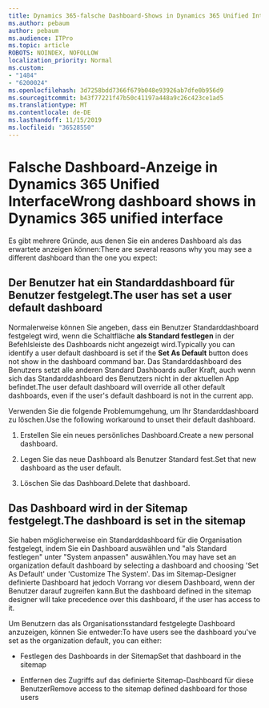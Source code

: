 ```yaml
---
title: Dynamics 365-falsche Dashboard-Shows in Dynamics 365 Unified Interface
ms.author: pebaum
author: pebaum
ms.audience: ITPro
ms.topic: article
ROBOTS: NOINDEX, NOFOLLOW
localization_priority: Normal
ms.custom:
- "1484"
- "6200024"
ms.openlocfilehash: 3d7258bdd7366f679b048e93926ab7dfe0b956d9
ms.sourcegitcommit: b43f77221f47b50c41197a448a9c26c423ce1ad5
ms.translationtype: MT
ms.contentlocale: de-DE
ms.lasthandoff: 11/15/2019
ms.locfileid: "36528550"
---
```

# <a name="wrong-dashboard-shows-in-dynamics-365-unified-interface"></a><span data-ttu-id="55aca-102">Falsche Dashboard-Anzeige in Dynamics 365 Unified Interface</span><span class="sxs-lookup"><span data-stu-id="55aca-102">Wrong dashboard shows in Dynamics 365 unified interface</span></span>

<span data-ttu-id="55aca-103">Es gibt mehrere Gründe, aus denen Sie ein anderes Dashboard als das erwartete anzeigen können:</span><span class="sxs-lookup"><span data-stu-id="55aca-103">There are several reasons why you may see a different dashboard than the one you expect:</span></span>

## <a name="the-user-has-set-a-user-default-dashboard"></a><span data-ttu-id="55aca-104">Der Benutzer hat ein Standarddashboard für Benutzer festgelegt.</span><span class="sxs-lookup"><span data-stu-id="55aca-104">The user has set a user default dashboard</span></span> 

<span data-ttu-id="55aca-105">Normalerweise können Sie angeben, dass ein Benutzer Standarddashboard festgelegt wird, wenn die Schaltfläche **als Standard festlegen** in der Befehlsleiste des Dashboards nicht angezeigt wird.</span><span class="sxs-lookup"><span data-stu-id="55aca-105">Typically you can identify a user default dashboard is set if the **Set As Default** button does not show in the dashboard command bar.</span></span> <span data-ttu-id="55aca-106">Das Standarddashboard des Benutzers setzt alle anderen Standard Dashboards außer Kraft, auch wenn sich das Standarddashboard des Benutzers nicht in der aktuellen App befindet.</span><span class="sxs-lookup"><span data-stu-id="55aca-106">The user default dashboard will override all other default dashboards, even if the user's default dashboard is not in the current app.</span></span>

<span data-ttu-id="55aca-107">Verwenden Sie die folgende Problemumgehung, um Ihr Standarddashboard zu löschen.</span><span class="sxs-lookup"><span data-stu-id="55aca-107">Use the following workaround to unset their default dashboard.</span></span>

1. <span data-ttu-id="55aca-108">Erstellen Sie ein neues persönliches Dashboard.</span><span class="sxs-lookup"><span data-stu-id="55aca-108">Create a new personal dashboard.</span></span>

2. <span data-ttu-id="55aca-109">Legen Sie das neue Dashboard als Benutzer Standard fest.</span><span class="sxs-lookup"><span data-stu-id="55aca-109">Set that new dashboard as the user default.</span></span>

3. <span data-ttu-id="55aca-110">Löschen Sie das Dashboard.</span><span class="sxs-lookup"><span data-stu-id="55aca-110">Delete that dashboard.</span></span>

## <a name="the-dashboard-is-set-in-the-sitemap"></a><span data-ttu-id="55aca-111">Das Dashboard wird in der Sitemap festgelegt.</span><span class="sxs-lookup"><span data-stu-id="55aca-111">The dashboard is set in the sitemap</span></span>

<span data-ttu-id="55aca-112">Sie haben möglicherweise ein Standarddashboard für die Organisation festgelegt, indem Sie ein Dashboard auswählen und "als Standard festlegen" unter "System anpassen" auswählen.</span><span class="sxs-lookup"><span data-stu-id="55aca-112">You may have set an organization default dashboard by selecting a dashboard and choosing 'Set As Default' under 'Customize The System'.</span></span> <span data-ttu-id="55aca-113">Das im Sitemap-Designer definierte Dashboard hat jedoch Vorrang vor diesem Dashboard, wenn der Benutzer darauf zugreifen kann.</span><span class="sxs-lookup"><span data-stu-id="55aca-113">But the dashboard defined in the sitemap designer will take precedence over this dashboard, if the user has access to it.</span></span>

<span data-ttu-id="55aca-114">Um Benutzern das als Organisationsstandard festgelegte Dashboard anzuzeigen, können Sie entweder:</span><span class="sxs-lookup"><span data-stu-id="55aca-114">To have users see the dashboard you've set as the organization default, you can either:</span></span>

* <span data-ttu-id="55aca-115">Festlegen des Dashboards in der Sitemap</span><span class="sxs-lookup"><span data-stu-id="55aca-115">Set that dashboard in the sitemap</span></span>

* <span data-ttu-id="55aca-116">Entfernen des Zugriffs auf das definierte Sitemap-Dashboard für diese Benutzer</span><span class="sxs-lookup"><span data-stu-id="55aca-116">Remove access to the sitemap defined dashboard for those users</span></span>
